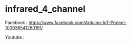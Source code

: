 # infrared_4_channel


Facebook : https://www.facebook.com/Arduino-IoT-Project-100936541260191/

Youtube : 
